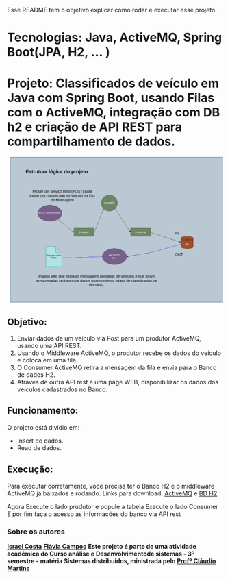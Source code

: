 Esse README tem o objetivo explicar como rodar e executar esse projeto. 
# Tecnologias: Java, ActiveMQ, Spring Boot(JPA, H2, ... )
# Projeto: Classificados de veículo em Java com Spring Boot, usando Filas com o ActiveMQ, integração com DB h2 e criação de API REST para compartilhamento de dados.

![Imagem esquema lógico](desenho_esquema.png) 

## Objetivo: 

1. Enviar dados de um veículo via Post para um produtor ActiveMQ, usando uma API REST.
2. Usando o Middleware ActiveMQ, o produtor recebe os dados do veículo e coloca em uma fila.
3. O Consumer ActiveMQ retira a mensagem da fila e envia para o Banco de dados H2.
4. Através de outra API rest e uma page WEB, disponibilizar os dados dos veículos cadastrados no Banco.

## Funcionamento:
O projeto está dividio em:
* Insert de dados.
* Read de dados.

## Execução:
Para executar corretamente, você precisa ter o Banco H2 e o middleware ActiveMQ já baixados e rodando.
Links para download: [ActiveMQ](https://activemq.apache.org/components/classic/download/) e [BD H2](https://www.h2database.com/html/main.html)

Agora Execute o lado prudutor e popule a tabela
Execute o lado Consumer
E por fim faça o acesso as informações do banco via API rest






### Sobre os autores
**[Israel Costa](https://github.com/israel1608)**
**[Flávia Campos](https://github.com/Fncampos)**
**Este projeto é parte de uma atividade acadêmica do Curso análise e Desenvolvimentode sistemas - 3º semestre - matéria Sistemas distribuidos, ministrada pelo [Profº Cláudio Martins]()**






